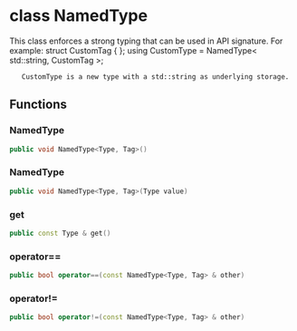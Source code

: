 # class NamedType


 This class enforces a strong typing that can be used in API signature. For example:       struct CustomTag       {       };       using CustomType = NamedType< std::string, CustomTag >;

       CustomType is a new type with a std::string as underlying storage.



## Functions

### NamedType

```cpp
public void NamedType<Type, Tag>()
```


### NamedType

```cpp
public void NamedType<Type, Tag>(Type value)
```


### get

```cpp
public const Type & get()
```


### operator==

```cpp
public bool operator==(const NamedType<Type, Tag> & other)
```


### operator!=

```cpp
public bool operator!=(const NamedType<Type, Tag> & other)
```




